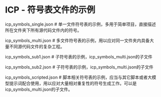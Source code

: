 # ICP - 符号表文件的示例

icp_symbols_single.json # 单一文件符号表的示例，多用于简单项目，直接描述所在文件夹下所有源代码文件内的符号。

icp_symbols_multi.json # 多文件符号表的示例，用以应对同一文件夹内具备大量不同源代码文件的复杂工程。

icp_symbols_sub1.json # 子符号表的示例，icp_symbols_multi.json的子文件

icp_symbols_sub2.json # 子符号表的示例，icp_symbols_multi.json的子文件

icp_symbols_scripted.json # 脚本相关符号表的示例，应当与其它脚本或者大模型提示词配合使用，用以应对大量相对重复性的符号生成工作。可以是icp_symbols_multi.json的子文件。

